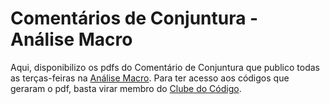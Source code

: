 # Comentários de Conjuntura - Análise Macro

Aqui, disponibilizo os pdfs do Comentário de Conjuntura que publico todas as terças-feiras na [Análise Macro](http://analisemacro.com.br). Para ter acesso aos códigos que geraram o pdf, basta virar membro do [Clube do Código](http://analisemacro.com.br).
